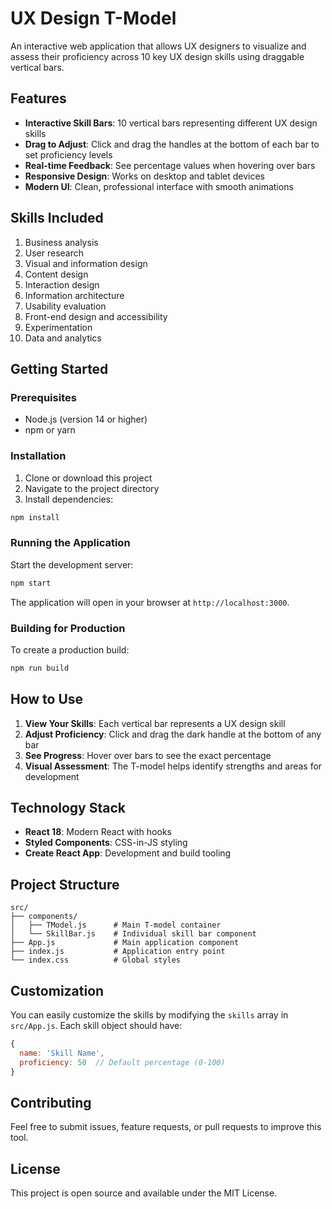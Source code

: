 # UX Design T-Model

An interactive web application that allows UX designers to visualize and assess their proficiency across 10 key UX design skills using draggable vertical bars.

## Features

- **Interactive Skill Bars**: 10 vertical bars representing different UX design skills
- **Drag to Adjust**: Click and drag the handles at the bottom of each bar to set proficiency levels
- **Real-time Feedback**: See percentage values when hovering over bars
- **Responsive Design**: Works on desktop and tablet devices
- **Modern UI**: Clean, professional interface with smooth animations

## Skills Included

1. Business analysis
2. User research
3. Visual and information design
4. Content design
5. Interaction design
6. Information architecture
7. Usability evaluation
8. Front-end design and accessibility
9. Experimentation
10. Data and analytics

## Getting Started

### Prerequisites

- Node.js (version 14 or higher)
- npm or yarn

### Installation

1. Clone or download this project
2. Navigate to the project directory
3. Install dependencies:

```bash
npm install
```

### Running the Application

Start the development server:

```bash
npm start
```

The application will open in your browser at `http://localhost:3000`.

### Building for Production

To create a production build:

```bash
npm run build
```

## How to Use

1. **View Your Skills**: Each vertical bar represents a UX design skill
2. **Adjust Proficiency**: Click and drag the dark handle at the bottom of any bar
3. **See Progress**: Hover over bars to see the exact percentage
4. **Visual Assessment**: The T-model helps identify strengths and areas for development

## Technology Stack

- **React 18**: Modern React with hooks
- **Styled Components**: CSS-in-JS styling
- **Create React App**: Development and build tooling

## Project Structure

```
src/
├── components/
│   ├── TModel.js      # Main T-model container
│   └── SkillBar.js    # Individual skill bar component
├── App.js             # Main application component
├── index.js           # Application entry point
└── index.css          # Global styles
```

## Customization

You can easily customize the skills by modifying the `skills` array in `src/App.js`. Each skill object should have:

```javascript
{
  name: 'Skill Name',
  proficiency: 50  // Default percentage (0-100)
}
```

## Contributing

Feel free to submit issues, feature requests, or pull requests to improve this tool.

## License

This project is open source and available under the MIT License. 